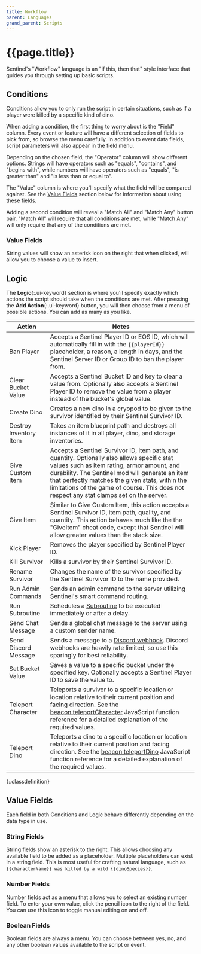 ```yaml
---
title: Workflow
parent: Languages
grand_parent: Scripts
---
```

# {{page.title}}

Sentinel's "Workflow" language is an "if this, then that" style interface that guides you through setting up basic scripts.

## Conditions

Conditions allow you to only run the script in certain situations, such as if a player were killed by a specific kind of dino.

When adding a condition, the first thing to worry about is the "Field" column. Every event or feature will have a different selection of fields to pick from, so browse the menu carefully. In addition to event data fields, script parameters will also appear in the field menu.

Depending on the chosen field, the "Operator" column will show different options. Strings will have operators such as "equals", "contains", and "begins with", while numbers will have operators such as "equals", "is greater than" and "is less than or equal to".

The "Value" column is where you'll specify what the field will be compared against. See the [Value Fields](#value-fields) section below for information about using these fields.

Adding a second condition will reveal a "Match All" and "Match Any" button pair. "Match All" will require that all conditions are met, while "Match Any" will only require that any of the conditions are met.

### Value Fields

String values will show an asterisk icon on the right that when clicked, will allow you to choose a value to insert.

## Logic

The **Logic**{:.ui-keyword} section is where you'll specify exactly which actions the script should take when the conditions are met. After pressing the **Add Action**{:.ui-keyword} button, you will then choose from a menu of possible actions. You can add as many as you like.

| Action | Notes |
| - | - |
| Ban Player | Accepts a Sentinel Player ID or EOS ID, which will automatically fill in with the `{{playerId}}` placeholder, a reason, a length in days, and the Sentinel Server ID or Group ID to ban the player from. |
| Clear Bucket Value | Accepts a Sentinel Bucket ID and key to clear a value from. Optionally also accepts a Sentinel Player ID to remove the value from a player instead of the bucket's global value. |
| Create Dino | Creates a new dino in a cryopod to be given to the survivor identified by their Sentinel Survivor ID. |
| Destroy Inventory Item | Takes an item blueprint path and destroys all instances of it in all player, dino, and storage inventories.
| Give Custom Item | Accepts a Sentinel Survivor ID, item path, and quantity. Optionally also allows specific stat values such as item rating, armor amount, and durability. The Sentinel mod will generate an item that perfectly matches the given stats, within the limitations of the game of course. This does not respect any stat clamps set on the server. |
| Give Item | Similar to Give Custom Item, this action accepts a Sentinel Survivor ID, item path, quality, and quantity. This action behaves much like the the "GiveItem" cheat code, except that Sentinel will allow greater values than the stack size. |
| Kick Player | Removes the player specified by Sentinel Player ID. |
| Kill Survivor | Kills a survivor by their Sentinel Survivor ID. |
| Rename Survivor | Changes the name of the survivor specified by the Sentinel Survivor ID to the name provided. |
| Run Admin Commands | Sends an admin command to the server utilizing Sentinel's smart command routing. |
| Run Subroutine | Schedules a [Subroutine](/sentinel/scripts/features/subroutine.html) to be executed immediately or after a delay. |
| Send Chat Message | Sends a global chat message to the server using a custom sender name. |
| Send Discord Message | Sends a message to a [Discord webhook](https://support.discord.com/hc/en-us/articles/228383668-Intro-to-Webhooks). Discord webhooks are heavily rate limited, so use this sparingly for best reliability. |
| Set Bucket Value | Saves a value to a specific bucket under the specified key. Optionally accepts a Sentinel Player ID to save the value to. |
| Teleport Character | Teleports a survivor to a specific location or location relative to their current position and facing direction. See the [beacon.teleportCharacter](/sentinel/scripts/functions/teleportCharacter.html) JavaScript function reference for a detailed explanation of the required values. |
| Teleport Dino | Teleports a dino to a specific location or location relative to their current position and facing direction. See the [beacon.teleportDino](/sentinel/scripts/functions/teleportDino.html) JavaScript function reference for a detailed explanation of the required values. |
{:.classdefinition}

## Value Fields

Each field in both Conditions and Logic behave differently depending on the data type in use.

### String Fields

String fields show an asterisk to the right. This allows choosing any available field to be added as a placeholder. Multiple placeholders can exist in a string field. This is most useful for crafting natural language, such as `{{characterName}} was killed by a wild {{dinoSpecies}}`.

### Number Fields

Number fields act as a menu that allows you to select an existing number field. To enter your own value, click the pencil icon to the right of the field. You can use this icon to toggle manual editing on and off.

### Boolean Fields

Boolean fields are always a menu. You can choose between yes, no, and any other boolean values available to the script or event.
